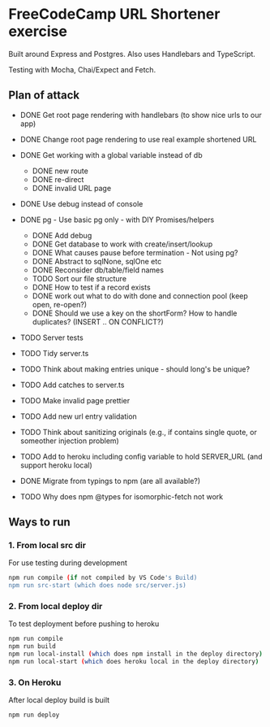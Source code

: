 # FreeCodeCamp URL Shortener exercise

Built around Express and Postgres. Also uses Handlebars and TypeScript.

Testing with Mocha, Chai/Expect and Fetch.

## Plan of attack

* DONE Get root page rendering with handlebars (to show nice urls to our app)
* DONE Change root page rendering to use real example shortened URL
* DONE Get working with a global variable instead of db

  + DONE new route
  + DONE re-direct
  + DONE invalid URL page

* DONE Use debug instead of console
* DONE pg -  Use basic pg only - with DIY Promises/helpers

  + DONE Add debug
  + DONE Get database to work with create/insert/lookup
  + DONE What causes pause before termination - Not using pg?
  + DONE Abstract to sqlNone, sqlOne etc
  + DONE Reconsider db/table/field names
  + TODO Sort our file structure
  + DONE How to test if a record exists
  + DONE work out what to do with done and connection pool (keep open, re-open?)
  + DONE Should we use a key on the shortForm? How to handle duplicates? (INSERT .. ON CONFLICT?)


* TODO Server tests
* TODO Tidy server.ts
* TODO Think about making entries unique - should long's be unique?
* TODO Add catches to server.ts
* TODO Make invalid page prettier
* TODO Add new url entry validation
* TODO Think about sanitizing originals (e.g., if contains single quote, or someother injection problem)
* TODO Add to heroku including config variable to hold SERVER_URL (and support heroku local)
* DONE Migrate from typings to npm (are all available?)
* TODO Why does npm @types for isomorphic-fetch not work

## Ways to run

### 1. From local src dir

For use testing during development

```bash
npm run compile (if not compiled by VS Code's Build)
npm run src-start (which does node src/server.js)
```

### 2. From local deploy dir

To test deployment before pushing to heroku

```bash
npm run compile
npm run build
npm run local-install (which does npm install in the deploy directory)
npm run local-start (which does heroku local in the deploy directory)
```

### 3. On Heroku

After local deploy build is built

```bash
npm run deploy
```

